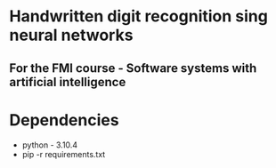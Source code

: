 # Handwritten digit recognition sing neural networks

## For the FMI course - Software systems with artificial intelligence

# Dependencies
- python - 3.10.4
- pip -r requirements.txt